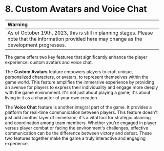 # 8. Custom Avatars and Voice Chat

| Warning |
|:------------------|
| As of October 19th, 2023, this is still in planning stages. Please note that the information provided here may change as the development progresses. |

The game offers two key features that significantly enhance the player experience: custom avatars and voice chat.

The **Custom Avatars** feature empowers players to craft unique, personalized characters, or avatars, to represent themselves within the game world. This feature amplifies the immersive experience by providing an avenue for players to express their individuality and engage more deeply with the game environment. It's not just about playing a game; it's about living in it as a character of your own creation.

The **Voice Chat** feature is another integral part of the game. It provides a platform for real-time communication between players. This feature doesn't just add another layer of immersion; it's a vital tool for strategic planning and coordination among team members. Whether you're engaged in player versus player combat or facing the environment's challenges, effective communication can be the difference between victory and defeat. These two features together make the game a truly interactive and engaging experience.
